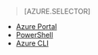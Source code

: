 > [AZURE.SELECTOR]
- [Azure Portal](/documentation/articles/virtual-networks-static-private-ip-arm-pportal)
- [PowerShell](/documentation/articles/virtual-networks-static-private-ip-arm-ps)
- [Azure CLI](/documentation/articles/virtual-networks-static-private-ip-arm-cli)